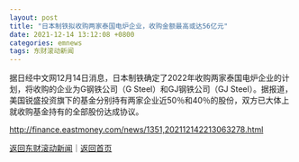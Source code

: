 ```yaml
---
layout: post
title: "日本制铁拟收购两家泰国电炉企业，收购金额最高或达56亿元"
date: 2021-12-14 13:12:08 +0800
categories: emnews
tags: 东财滚动新闻
---
```


据日经中文网12月14日消息，日本制铁确定了2022年收购两家泰国电炉企业的计划，将收购的企业为G钢铁公司（G Steel）和GJ钢铁公司（GJ Steel）。据报道，美国锐盛投资旗下的基金分别持有两家企业近50％和40％的股份，双方已大体上就收购基金持有的全部股份达成协议。

<http://finance.eastmoney.com/news/1351,202112142213063278.html>

[返回东财滚动新闻](//finews.withounder.com/emnews/)｜[返回首页](//finews.withounder.com/)